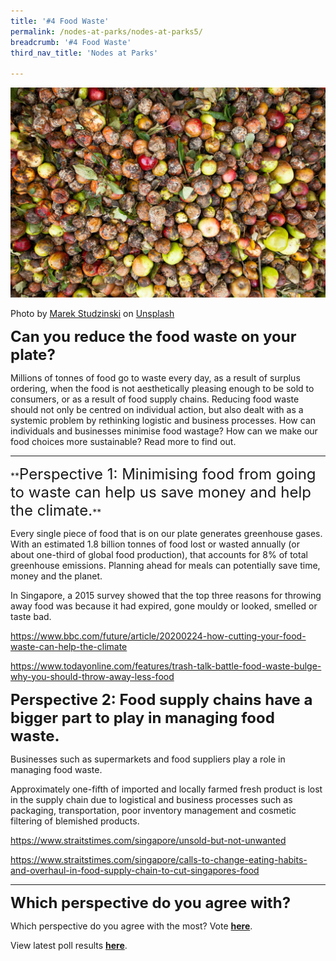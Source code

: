 ```yaml
---
title: '#4 Food Waste'
permalink: /nodes-at-parks/nodes-at-parks5/
breadcrumb: '#4 Food Waste'
third_nav_title: 'Nodes at Parks'

---
```


![](../images/nodes-at-parks-09-min.jpg)

Photo by [Marek Studzinski](https://unsplash.com/@jccards?utm_source=unsplash&utm_medium=referral&utm_content=creditCopyText) on [Unsplash](https://unsplash.com/s/photos/food-waste?utm_source=unsplash&utm_medium=referral&utm_content=creditCopyText)



**<font size="5">Can you reduce the food waste on your plate?</font>**

Millions of tonnes of food go to waste every day, as a result of surplus ordering, when the food is not aesthetically pleasing enough to be sold to consumers, or as a result of food supply chains. Reducing food waste should not only be centred on individual action, but also dealt with as a systemic problem by rethinking logistic and business processes. How can individuals and businesses minimise food wastage? How can we make our food choices more sustainable? Read more to find out.



<HR>
**<FONT SIZE="5">Perspective 1: Minimising food from going to waste can help us save money and help the climate.</FONT>** 


Every single piece of food that is on our plate generates greenhouse gases. With an estimated 1.8 billion tonnes of food lost or wasted annually (or about one-third of global food production), that accounts for 8% of total greenhouse emissions. Planning ahead for meals can potentially save time, money and the planet. 

In Singapore, a 2015 survey showed that the top three reasons for throwing away food was because it had expired, gone mouldy or looked, smelled or taste bad. 

<a href="https://www.bbc.com/future/article/20200224-how-cutting-your-food-waste-can-help-the-climate"  target="_blank">https://www.bbc.com/future/article/20200224-how-cutting-your-food-waste-can-help-the-climate </a>

<a href="https://www.todayonline.com/features/trash-talk-battle-food-waste-bulge-why-you-should-throw-away-less-food"  target="_blank">https://www.todayonline.com/features/trash-talk-battle-food-waste-bulge-why-you-should-throw-away-less-food</a>



**<FONT SIZE="5">Perspective 2: Food supply chains have a bigger part to play in managing food waste.</FONT>**

Businesses such as supermarkets and food suppliers play a role in managing food waste. 

Approximately one-fifth of imported and locally farmed fresh product is lost in the supply chain due to logistical and business processes such as packaging, transportation, poor inventory management and cosmetic filtering of blemished products. 

<a href="https://www.straitstimes.com/singapore/unsold-but-not-unwanted"  target="_blank">https://www.straitstimes.com/singapore/unsold-but-not-unwanted</a>

<a href="https://www.straitstimes.com/singapore/calls-to-change-eating-habits-and-overhaul-in-food-supply-chain-to-cut-singapores-food"  target="_blank">https://www.straitstimes.com/singapore/calls-to-change-eating-habits-and-overhaul-in-food-supply-chain-to-cut-singapores-food</a>



<HR>

**<FONT SIZE ="5">Which perspective do you agree with?</FONT>**

Which perspective do you agree with the most? Vote **<a href="https://forms.gle/rkoabLsiRgBJiu2JA" target=_blank>here</a>**.

View latest poll results **<a href="https://docs.google.com/forms/d/11EPvWVAoQUPEdoWAV6R9o90VW1_teQ9P9oHf1s5fL8Y/viewanalytics?usp=forms_home&ths=true" target="_blank">here</a>**.

